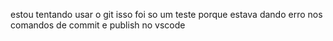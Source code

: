 estou tentando usar o git isso foi so um teste porque estava dando erro nos comandos de commit e publish no vscode
